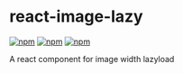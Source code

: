 # react-image-lazy

[![npm](https://img.shields.io/npm/v/react-image-lazy.svg?style=flat-square)](https://www.npmjs.com/package/react-image-lazy)
[![npm](https://img.shields.io/npm/l/react-image-lazy.svg?style=flat-square)](https://www.npmjs.com/package/react-image-lazy)
[![npm](https://img.shields.io/npm/dm/react-image-lazy.svg?style=flat-square)](https://www.npmjs.com/package/react-image-lazy)

A react component for image width lazyload